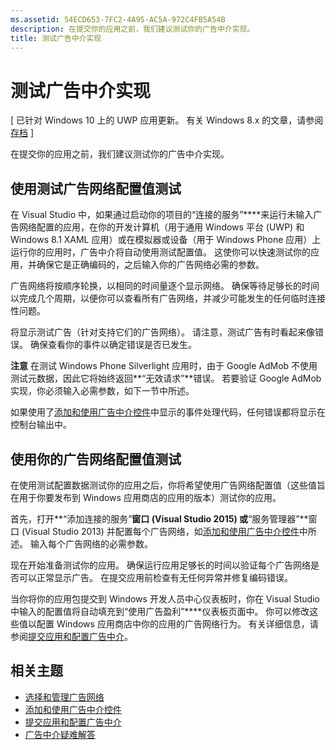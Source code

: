 ```yaml
---
ms.assetid: 54ECD653-7FC2-4A95-AC5A-972C4FB5A54B
description: 在提交你的应用之前，我们建议测试你的广告中介实现。
title: 测试广告中介实现
---
```


# 测试广告中介实现


\[ 已针对 Windows 10 上的 UWP 应用更新。 有关 Windows 8.x 的文章，请参阅[存档](http://go.microsoft.com/fwlink/p/?linkid=619132) \]

在提交你的应用之前，我们建议测试你的广告中介实现。

## 使用测试广告网络配置值测试


在 Visual Studio 中，如果通过启动你的项目的“连接的服务”****来运行未输入广告网络配置的应用，在你的开发计算机（用于通用 Windows 平台 (UWP) 和 Windows 8.1 XAML 应用）或在模拟器或设备（用于 Windows Phone 应用）上运行你的应用时，广告中介将自动使用测试配置值。 这使你可以快速测试你的应用，并确保它是正确编码的，之后输入你的广告网络必需的参数。

广告网络将按顺序轮换，以相同的时间量逐个显示网络。 确保等待足够长的时间以完成几个周期，以便你可以查看所有广告网络，并减少可能发生的任何临时连接性问题。

将显示测试广告（针对支持它们的广告网络）。 请注意，测试广告有时看起来像错误。 确保查看你的事件以确定错误是否已发生。

**注意** 在测试 Windows Phone Silverlight 应用时，由于 Google AdMob 不使用测试元数据，因此它将始终返回**“无效请求”**错误。 若要验证 Google AdMob 实现，你必须输入必需参数，如下一节中所述。

 

如果使用了[添加和使用广告中介控件](add-and-use-the-ad-mediator-control.md)中显示的事件处理代码，任何错误都将显示在控制台输出中。

## 使用你的广告网络配置值测试


在使用测试配置数据测试你的应用之后，你将希望使用广告网络配置值（这些值旨在用于你要发布到 Windows 应用商店的应用的版本）测试你的应用。

首先，打开**“添加连接的服务”**窗口 (Visual Studio 2015) 或**“服务管理器”**窗口 (Visual Studio 2013) 并配置每个广告网络，如[添加和使用广告中介控件](add-and-use-the-ad-mediator-control.md)中所述。 输入每个广告网络的必需参数。

现在开始准备测试你的应用。 确保运行应用足够长的时间以验证每个广告网络是否可以正常显示广告。 在提交应用前检查有无任何异常并修复编码错误。

当你将你的应用包提交到 Windows 开发人员中心仪表板时，你在 Visual Studio 中输入的配置值将自动填充到“使用广告盈利”****仪表板页面中。 你可以修改这些值以配置 Windows 应用商店中你的应用的广告网络行为。 有关详细信息，请参阅[提交应用和配置广告中介](submit-your-app-and-configure-ad-mediation.md)。

## 相关主题

* [选择和管理广告网络](select-and-manage-your-ad-networks.md)
* [添加和使用广告中介控件](add-and-use-the-ad-mediator-control.md)
* [提交应用和配置广告中介](submit-your-app-and-configure-ad-mediation.md)
* [广告中介疑难解答](troubleshoot-ad-mediation.md)
 

 





<!--HONumber=Mar16_HO1-->


